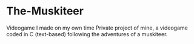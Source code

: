 # The-Muskiteer
Videogame I made on my own time
Private project of mine, a videogame coded in C (text-based) following the adventures of a muskiteer.
